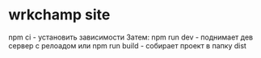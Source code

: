 # wrkchamp site
npm ci - установить зависимости
Затем:
npm run dev - поднимает дев сервер с релоадом
или
npm run build - собирает проект в папку dist